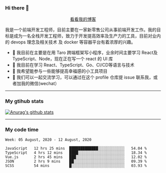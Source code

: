 ### Hi there 👋

<p align="center">
  <a href="https://real-jacket.github.io/">看看我的博客</a>
</p>

我是一个前端开发工程师，目前主要在一家新零售公司从事前端开发工作。我的目标是成为一名全栈开发工程师，致力于开发提高效率及生产力的工具，目前对业内的 devops 理念及相关技术 及 docker 等容器平台有着浓厚的兴趣。

- 🔭 我目前在主要是在用 Taro 跨端框架写小程序，业余时间主要学习 React及 TypeScript、Node，现在正在写一个 react 的 UI 库 
- 🌱 我目前在学习 React、TypeScript、Go、CI/CD等语言与技术
- 👯 我希望能参与一些能够提高幸福感的小工具项目
- 💬 我们可以一起交流学习，可以通过在这个 profile 仓库提 issue 联系我，或者加我的微信(wechat）

***

### My gtihub stats

[![Anurag's github stats](https://github-readme-stats.vercel.app/api?username=real-jacket)](https://github.com/anuraghazra/github-readme-stats)

***

### My code time

<!--START_SECTION:waka-->
```text
Week: 05 August, 2020 - 12 August, 2020

JavaScript   12 hrs 25 mins  █████████████░░░░░░░░░░░░   54.04 % 
TypeScript   4 hrs 12 mins   ████░░░░░░░░░░░░░░░░░░░░░   18.34 % 
Vue.js       2 hrs 45 mins   ███░░░░░░░░░░░░░░░░░░░░░░   12.02 % 
JSON         2 hrs 9 mins    ██░░░░░░░░░░░░░░░░░░░░░░░   09.39 % 
SCSS         54 mins         █░░░░░░░░░░░░░░░░░░░░░░░░   03.93 %
```
<!--END_SECTION:waka-->
